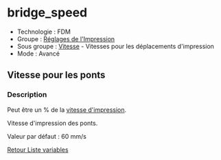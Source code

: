 # bridge_speed

* Technologie : FDM
* Groupe : [Réglages de l'Impression](../print_settings/print_settings.md)
* Sous groupe : [Vitesse](../print_settings/print_settings.md#vitesse) - Vitesses pour les déplacements d'impression
* Mode : Avancé

## Vitesse pour les ponts

### Description


Peut être un % de la [vitesse d'impression](print_speed.md).

Vitesse d'impression des ponts.

Valeur par défaut : 60 mm/s

[Retour Liste variables](variable_list.md)
